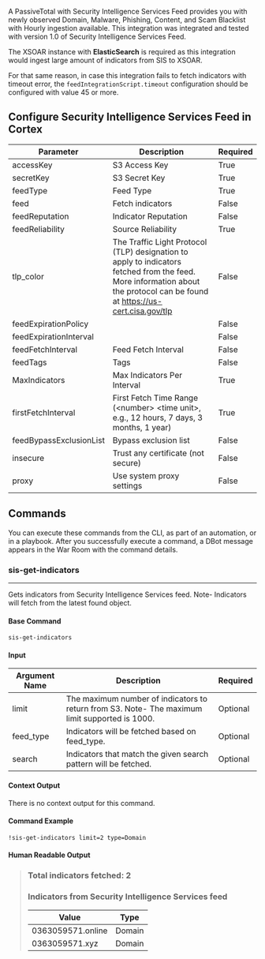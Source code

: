 A PassiveTotal with Security Intelligence Services Feed provides you with newly observed Domain, Malware, Phishing, Content, and Scam Blacklist with Hourly ingestion available.
This integration was integrated and tested with version 1.0 of Security Intelligence Services Feed.

The XSOAR instance with **ElasticSearch** is required as this integration would ingest large amount of indicators from SIS to XSOAR.

For that same reason, in case this integration fails to fetch indicators with timeout error, the `feedIntegrationScript.timeout` configuration should be configured with value 45 or more.

## Configure Security Intelligence Services Feed in Cortex


| **Parameter** | **Description** | **Required** |
| --- | --- | --- |
| accessKey | S3 Access Key | True |
| secretKey | S3 Secret Key | True |
| feedType | Feed Type | True |
| feed | Fetch indicators | False |
| feedReputation | Indicator Reputation | False |
| feedReliability | Source Reliability | True |
| tlp_color | The Traffic Light Protocol (TLP) designation to apply to indicators fetched from the feed. More information about the protocol can be found at <https://us-cert.cisa.gov/tlp> | False |
| feedExpirationPolicy |  | False |
| feedExpirationInterval |  | False |
| feedFetchInterval | Feed Fetch Interval | False |
| feedTags | Tags | False |
| MaxIndicators | Max Indicators Per Interval | True |
| firstFetchInterval | First Fetch Time Range \(&lt;number&gt; &lt;time unit&gt;, e.g., 12 hours, 7 days, 3 months, 1 year\) | True |
| feedBypassExclusionList | Bypass exclusion list | False |
| insecure | Trust any certificate \(not secure\) | False |
| proxy | Use system proxy settings | False |

## Commands

You can execute these commands from the CLI, as part of an automation, or in a playbook.
After you successfully execute a command, a DBot message appears in the War Room with the command details.

### sis-get-indicators

***
Gets indicators from Security Intelligence Services feed. Note- Indicators will fetch from the latest found object.


#### Base Command

`sis-get-indicators`

#### Input

| **Argument Name** | **Description** | **Required** |
| --- | --- | --- |
| limit | The maximum number of indicators to return from S3. Note- The maximum limit supported is 1000. | Optional | 
| feed_type | Indicators will be fetched based on feed_type. | Optional | 
| search | Indicators that match the given search pattern will be fetched. | Optional | 


#### Context Output

There is no context output for this command.

#### Command Example

```!sis-get-indicators limit=2 type=Domain```

#### Human Readable Output

>### Total indicators fetched: 2
>
>### Indicators from Security Intelligence Services feed
>
>|Value|Type|
>|---|---|
>| 0363059571.online | Domain |
>| 0363059571.xyz | Domain |
